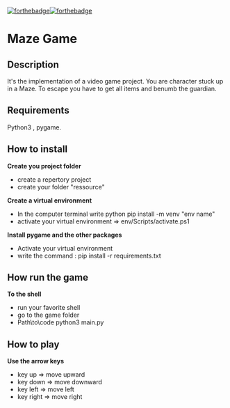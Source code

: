 [![forthebadge](https://forthebadge.com/images/badges/built-with-love.svg)](https://forthebadge.com)[![forthebadge](https://forthebadge.com/images/badges/made-with-python.svg)](https://forthebadge.com)

# Maze Game
					

## Description

It's the implementation of a video game project. 
You are character stuck up in a Maze. To escape you have to get all items
and benumb the guardian.

## Requirements

Python3 , pygame.

## How to install

**Create you project folder**
- create a repertory project
- create your folder "ressource"

**Create a virtual environment** 
- In the computer terminal write python pip install -m venv "env name"
- activate your virtual environment => env/Scripts/activate.ps1

**Install pygame and the other packages**
- Activate your virtual environment 
- write the command :  pip install -r requirements.txt 

## How run the game

**To the shell**
- run your favorite shell
- go to the game folder
- Path\to\code python3 main.py

## How to play

**Use the arrow keys**
- key up => move upward
- key down => move downward
- key left => move left
- key right => move right 